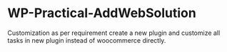 # WP-Practical-AddWebSolution
Customization as per requirement create a new plugin and customize all tasks in new plugin instead of woocommerce directly.
